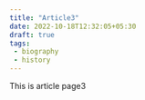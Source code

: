 ```yaml
---
title: "Article3"
date: 2022-10-18T12:32:05+05:30
draft: true
tags:
 - biography
 - history
---
```



This is article page3